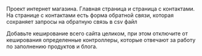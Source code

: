 Проект интернет магазина. 
Главная страница и страница с контактами.
На странице с контактами есть форма обратной связи, которая сохраняет запросы на обратную связь в csv файл

Добавьте кеширование всего сайта целиком, при этом отключите от кеширования определенные контроллеры, которые 
отвечают за работу по заполнению продуктов и блога.